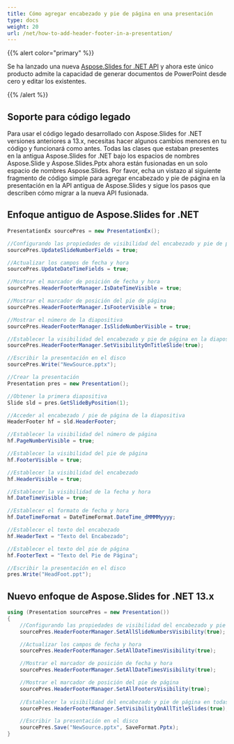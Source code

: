 ```yaml
---
title: Cómo agregar encabezado y pie de página en una presentación
type: docs
weight: 20
url: /net/how-to-add-header-footer-in-a-presentation/
---
```


{{% alert color="primary" %}} 

Se ha lanzado una nueva [Aspose.Slides for .NET API](/slides/net/) y ahora este único producto admite la capacidad de generar documentos de PowerPoint desde cero y editar los existentes.

{{% /alert %}} 
## **Soporte para código legado**
Para usar el código legado desarrollado con Aspose.Slides for .NET versiones anteriores a 13.x, necesitas hacer algunos cambios menores en tu código y funcionará como antes. Todas las clases que estaban presentes en la antigua Aspose.Slides for .NET bajo los espacios de nombres Aspose.Slide y Aspose.Slides.Pptx ahora están fusionadas en un solo espacio de nombres Aspose.Slides. Por favor, echa un vistazo al siguiente fragmento de código simple para agregar encabezado y pie de página en la presentación en la API antigua de Aspose.Slides y sigue los pasos que describen cómo migrar a la nueva API fusionada.
## **Enfoque antiguo de Aspose.Slides for .NET**
```c#
PresentationEx sourcePres = new PresentationEx();

//Configurando las propiedades de visibilidad del encabezado y pie de página
sourcePres.UpdateSlideNumberFields = true;

//Actualizar los campos de fecha y hora
sourcePres.UpdateDateTimeFields = true;

//Mostrar el marcador de posición de fecha y hora
sourcePres.HeaderFooterManager.IsDateTimeVisible = true;

//Mostrar el marcador de posición del pie de página
sourcePres.HeaderFooterManager.IsFooterVisible = true;

//Mostrar el número de la diapositiva
sourcePres.HeaderFooterManager.IsSlideNumberVisible = true;

//Establecer la visibilidad del encabezado y pie de página en la diapositiva de título
sourcePres.HeaderFooterManager.SetVisibilityOnTitleSlide(true);

//Escribir la presentación en el disco
sourcePres.Write("NewSource.pptx");
```

```c#
//Crear la presentación
Presentation pres = new Presentation();

//Obtener la primera diapositiva
Slide sld = pres.GetSlideByPosition(1);

//Acceder al encabezado / pie de página de la diapositiva
HeaderFooter hf = sld.HeaderFooter;

//Establecer la visibilidad del número de página
hf.PageNumberVisible = true;

//Establecer la visibilidad del pie de página
hf.FooterVisible = true;

//Establecer la visibilidad del encabezado
hf.HeaderVisible = true;

//Establecer la visibilidad de la fecha y hora
hf.DateTimeVisible = true;

//Establecer el formato de fecha y hora
hf.DateTimeFormat = DateTimeFormat.DateTime_dMMMMyyyy;

//Establecer el texto del encabezado
hf.HeaderText = "Texto del Encabezado";

//Establecer el texto del pie de página
hf.FooterText = "Texto del Pie de Página";

//Escribir la presentación en el disco
pres.Write("HeadFoot.ppt");
```



## **Nuevo enfoque de Aspose.Slides for .NET 13.x**
``` csharp
using (Presentation sourcePres = new Presentation())
{
    //Configurando las propiedades de visibilidad del encabezado y pie de página
    sourcePres.HeaderFooterManager.SetAllSlideNumbersVisibility(true);

    //Actualizar los campos de fecha y hora
    sourcePres.HeaderFooterManager.SetAllDateTimesVisibility(true);

    //Mostrar el marcador de posición de fecha y hora
    sourcePres.HeaderFooterManager.SetAllDateTimesVisibility(true);

    //Mostrar el marcador de posición del pie de página
    sourcePres.HeaderFooterManager.SetAllFootersVisibility(true);
    
    //Establecer la visibilidad del encabezado y pie de página en todas las diapositivas de título
    sourcePres.HeaderFooterManager.SetVisibilityOnAllTitleSlides(true);

    //Escribir la presentación en el disco
    sourcePres.Save("NewSource.pptx", SaveFormat.Pptx);
}
```